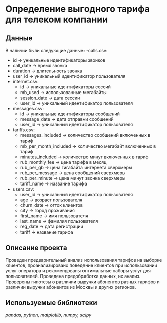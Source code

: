 # Определение выгодного тарифа для телеком компании

## Данные
В наличии были следующие данные:
-calls.csv:
  - id -> уникальные идентификаторы звонков
  - call_date -> время звонка
  - duration -> длительность звонка
  - user_id -> уникальный идентификатор пользователя
- internet.csv:
    - id -> уникальные идентификаторы сессий
    - mb_used -> использованные мегабайты
    - session_date -> дата сессии
    - user_id -> уникальный идентификатор пользователя
- messages.csv:
  - id -> уникальные идентификаторы сообщений
  - message_date -> дата отправки сообщений
  - user_id ->  уникальный идентификатор пользователя
- tariffs.csv:
    - messages_included -> количество  сообщений включенных в тариф
    - mb_per_month_included -> количество мегабайт включенных в тариф
    - minutes_included ->  количество минут включенных в тариф
    - rub_monthly_fee -> цена тарифа в месяц
    - rub_per_gb -> цена гигабайта интернета сверхмеры 
    - rub_per_message -> цена сообщений сверхмеры 
    - rub_per_minute -> цена минут звонка сверхмеры 
    - tariff_name -> название тарифа
- users.csv:
    - user_id -> уникальный идентификатор пользователя
    - age -> возраст пользователя 
    - churn_date -> отток клиентов
    - city -> город проживания
    - first_name -> имя пользователя
    - last_name -> фамилия пользователя
    - reg_date ->  дата регистрации
    - tariff -> название тарифа

## Описание проекта 
Проведен предварительный анализ использования тарифов на выборке клиентов,
проанализировано поведение клиентов при использовании услуг оператора и
рекомендованы оптимальные наборы услуг для пользователей. Проведена предобработка
данных, их анализ. Проверены гипотезы о различии выручки абонентов разных тарифов и
различии выручки абонентов из Москвы и других регионов.

## Используемые библиотеки
*pandas, python, matplotlib, numpy, scipy*
